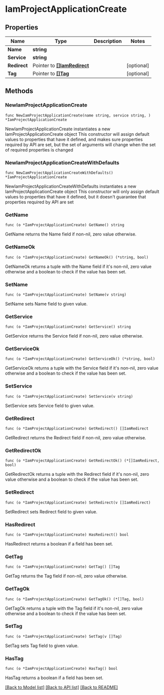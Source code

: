 # IamProjectApplicationCreate

## Properties

Name | Type | Description | Notes
------------ | ------------- | ------------- | -------------
**Name** | **string** |  | 
**Service** | **string** |  | 
**Redirect** | Pointer to [**[]IamRedirect**](IamRedirect.md) |  | [optional] 
**Tag** | Pointer to [**[]Tag**](Tag.md) |  | [optional] 

## Methods

### NewIamProjectApplicationCreate

`func NewIamProjectApplicationCreate(name string, service string, ) *IamProjectApplicationCreate`

NewIamProjectApplicationCreate instantiates a new IamProjectApplicationCreate object
This constructor will assign default values to properties that have it defined,
and makes sure properties required by API are set, but the set of arguments
will change when the set of required properties is changed

### NewIamProjectApplicationCreateWithDefaults

`func NewIamProjectApplicationCreateWithDefaults() *IamProjectApplicationCreate`

NewIamProjectApplicationCreateWithDefaults instantiates a new IamProjectApplicationCreate object
This constructor will only assign default values to properties that have it defined,
but it doesn't guarantee that properties required by API are set

### GetName

`func (o *IamProjectApplicationCreate) GetName() string`

GetName returns the Name field if non-nil, zero value otherwise.

### GetNameOk

`func (o *IamProjectApplicationCreate) GetNameOk() (*string, bool)`

GetNameOk returns a tuple with the Name field if it's non-nil, zero value otherwise
and a boolean to check if the value has been set.

### SetName

`func (o *IamProjectApplicationCreate) SetName(v string)`

SetName sets Name field to given value.


### GetService

`func (o *IamProjectApplicationCreate) GetService() string`

GetService returns the Service field if non-nil, zero value otherwise.

### GetServiceOk

`func (o *IamProjectApplicationCreate) GetServiceOk() (*string, bool)`

GetServiceOk returns a tuple with the Service field if it's non-nil, zero value otherwise
and a boolean to check if the value has been set.

### SetService

`func (o *IamProjectApplicationCreate) SetService(v string)`

SetService sets Service field to given value.


### GetRedirect

`func (o *IamProjectApplicationCreate) GetRedirect() []IamRedirect`

GetRedirect returns the Redirect field if non-nil, zero value otherwise.

### GetRedirectOk

`func (o *IamProjectApplicationCreate) GetRedirectOk() (*[]IamRedirect, bool)`

GetRedirectOk returns a tuple with the Redirect field if it's non-nil, zero value otherwise
and a boolean to check if the value has been set.

### SetRedirect

`func (o *IamProjectApplicationCreate) SetRedirect(v []IamRedirect)`

SetRedirect sets Redirect field to given value.

### HasRedirect

`func (o *IamProjectApplicationCreate) HasRedirect() bool`

HasRedirect returns a boolean if a field has been set.

### GetTag

`func (o *IamProjectApplicationCreate) GetTag() []Tag`

GetTag returns the Tag field if non-nil, zero value otherwise.

### GetTagOk

`func (o *IamProjectApplicationCreate) GetTagOk() (*[]Tag, bool)`

GetTagOk returns a tuple with the Tag field if it's non-nil, zero value otherwise
and a boolean to check if the value has been set.

### SetTag

`func (o *IamProjectApplicationCreate) SetTag(v []Tag)`

SetTag sets Tag field to given value.

### HasTag

`func (o *IamProjectApplicationCreate) HasTag() bool`

HasTag returns a boolean if a field has been set.


[[Back to Model list]](../README.md#documentation-for-models) [[Back to API list]](../README.md#documentation-for-api-endpoints) [[Back to README]](../README.md)


